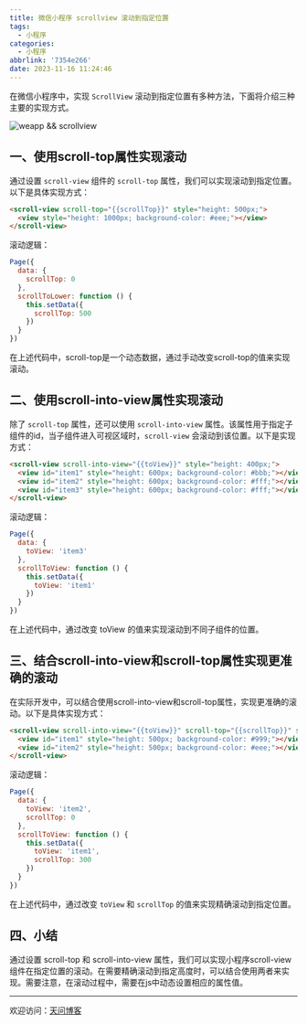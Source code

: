 ```yaml
---
title: 微信小程序 scrollview 滚动到指定位置
tags:
  - 小程序
categories:
  - 小程序
abbrlink: '7354e266'
date: 2023-11-16 11:24:46
---
```


在微信小程序中，实现 `ScrollView` 滚动到指定位置有多种方法，下面将介绍三种主要的实现方式。

![weapp && scrollview](https://tiven.cn/static/img/weapp-01-UZsuDKXN.jpg)

[//]: # (<!-- more -->)

## 一、使用scroll-top属性实现滚动

通过设置 `scroll-view` 组件的 `scroll-top` 属性，我们可以实现滚动到指定位置。以下是具体实现方式：

```html
<scroll-view scroll-top="{{scrollTop}}" style="height: 500px;">
  <view style="height: 1000px; background-color: #eee;"></view>
</scroll-view>
```

滚动逻辑：

```js
Page({
  data: {
    scrollTop: 0
  },
  scrollToLower: function () {
    this.setData({
      scrollTop: 500
    })
  }
})
```

在上述代码中，scroll-top是一个动态数据，通过手动改变scroll-top的值来实现滚动。

## 二、使用scroll-into-view属性实现滚动

除了 `scroll-top` 属性，还可以使用 `scroll-into-view` 属性。该属性用于指定子组件的id，当子组件进入可视区域时，`scroll-view` 会滚动到该位置。以下是实现方式：

```html
<scroll-view scroll-into-view="{{toView}}" style="height: 400px;">
  <view id="item1" style="height: 600px; background-color: #bbb;"></view>
  <view id="item2" style="height: 600px; background-color: #fff;"></view>
  <view id="item3" style="height: 600px; background-color: #fff;"></view>
</scroll-view>
```

滚动逻辑：

```js
Page({
  data: {
    toView: 'item3'
  },
  scrollToView: function () {
    this.setData({
      toView: 'item1'
    })
  }
})
```

在上述代码中，通过改变 toView 的值来实现滚动到不同子组件的位置。

## 三、结合scroll-into-view和scroll-top属性实现更准确的滚动

在实际开发中，可以结合使用scroll-into-view和scroll-top属性，实现更准确的滚动。以下是具体实现方式：

```html
<scroll-view scroll-into-view="{{toView}}" scroll-top="{{scrollTop}}" style="height: 400px;">
  <view id="item1" style="height: 500px; background-color: #999;"></view>
  <view id="item2" style="height: 500px; background-color: #eee;"></view>
</scroll-view>
```

滚动逻辑：

```js
Page({
  data: {
    toView: 'item2',
    scrollTop: 0
  },
  scrollToView: function () {
    this.setData({
      toView: 'item1',
      scrollTop: 300
    })
  }
})
```

在上述代码中，通过改变 `toView` 和 `scrollTop` 的值来实现精确滚动到指定位置。

## 四、小结

通过设置 scroll-top 和 scroll-into-view 属性，我们可以实现小程序scroll-view组件在指定位置的滚动。在需要精确滚动到指定高度时，可以结合使用两者来实现。需要注意，在滚动过程中，需要在js中动态设置相应的属性值。

---

欢迎访问：[天问博客](https://tiven.cn/p/7354e266/ "天问博客-专注于大前端技术")


